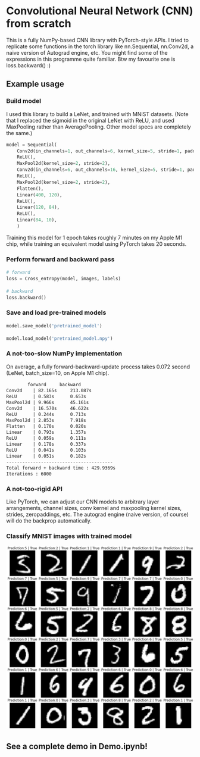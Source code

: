 # Convolutional Neural Network (CNN) from scratch

This is a fully NumPy-based CNN library with PyTorch-style APIs. I tried to replicate some functions in the torch library like nn.Sequential, nn.Conv2d, a naive version of Autograd engine, etc. You might find some of the expressions in this programme quite familiar. Btw my favourite one is loss.backward() :)

## Example usage

### Build model

I used this library to build a LeNet, and trained with MNIST datasets. (Note that I replaced the sigmoid in the original LeNet with ReLU, and used MaxPooling rather than AveragePooling. Other model specs are completely the same.)

```python
model = Sequential(
    Conv2d(in_channels=1, out_channels=6, kernel_size=5, stride=1, padding=2),
    ReLU(),
    MaxPool2d(kernel_size=2, stride=2),
    Conv2d(in_channels=6, out_channels=16, kernel_size=5, stride=1, padding=0),
    ReLU(),
    MaxPool2d(kernel_size=2, stride=2),
    Flatten(),
    Linear(400, 120),
    ReLU(),
    Linear(120, 84),
    ReLU(),
    Linear(84, 10),
    )
```
Training this model for 1 epoch takes roughly 7 minutes on my Apple M1 chip, while training an equivalent model using PyTorch takes 20 seconds. 

### Perform forward and backward pass

```python
# forward
loss = Cross_entropy(model, images, labels)

# backward
loss.backward()
```

### Save and load pre-trained models

```python
model.save_model('pretrained_model')

model.load_model('pretrained_model.npy')
```

### A not-too-slow NumPy implementation
On average, a fully forward-backward-update process takes 0.072 second (LeNet, batch_size=10, on Apple M1 chip). 

```
		forward		backward
Conv2d    |	82.165s		213.087s
ReLU      |	0.583s		0.653s
MaxPool2d |	9.966s		45.161s
Conv2d    |	16.570s		46.622s
ReLU      |	0.244s		0.713s
MaxPool2d |	2.853s		7.918s
Flatten   |	0.170s		0.020s
Linear    |	0.793s		1.357s
ReLU      |	0.059s		0.111s
Linear    |	0.178s		0.337s
ReLU      |	0.041s		0.103s
Linear    |	0.051s		0.182s
----------------------------------------
Total forward + backward time : 429.9369s
Iterations : 6000
```
### A not-too-rigid API
Like PyTorch, we can adjust our CNN models to arbitrary layer arrangements, channel sizes, conv kernel and maxpooling kernel sizes, strides, zeropaddings, etc. The autograd engine (naive version, of course) will do the backprop automatically.

### Classify MNIST images with trained model
<img src="https://github.com/brianwang00001/CNN-from-scratch/blob/f6ab2bbf926e58a1262b2616800e2dfc2a0bbd96/classify_results.png" width=525 alt="classify_result"/>

## See a complete demo in Demo.ipynb!


